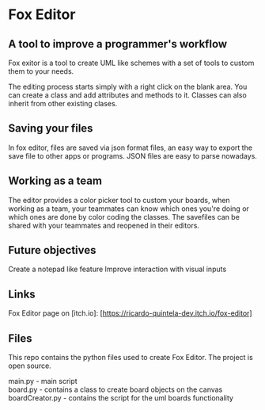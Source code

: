 # Fox Editor

## A tool to improve a programmer's workflow

Fox exitor is a tool to create UML like schemes with a set of tools to custom them to your needs.

The editing process starts simply with a right click on the blank area. You can create a class and add attributes and methods to it. Classes can also inherit from other existing clases.

## Saving your files

In fox editor, files are saved via json format files, an easy way to export the save file to other apps or programs. JSON files are easy to parse nowadays.

## Working as a team

The editor provides a color picker tool to custom your boards, when working as a team, your teammates can know which ones you're doing or which ones are done by color coding the classes. The savefiles can be shared with your teammates and reopened in their editors.


## Future objectives

Create a notepad like feature
Improve interaction with visual inputs


## Links

Fox Editor page on [itch.io]: [https://ricardo-quintela-dev.itch.io/fox-editor]


## Files

This repo contains the python files used to create Fox Editor. The project is open source.

main.py         - main script  
board.py        - contains a class to create board objects on the canvas  
boardCreator.py - contains the script for the uml boards functionality  
